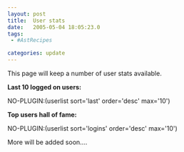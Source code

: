 ```yaml
---
layout: post
title:  User stats
date:   2005-05-04 18:05:23.0
tags:
 - #AstRecipes

categories: update
---
```


This page will keep a number of user stats available.

**Last 10 logged on users:**

NO-PLUGIN:(userlist sort='last' order='desc' max='10')

**Top users hall of fame:**

NO-PLUGIN:(userlist sort='logins' order='desc' max='10')

More will be added soon....


